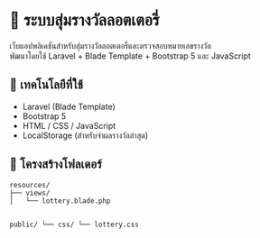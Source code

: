 <!DOCTYPE html>
<body>

  <h1>🎯 ระบบสุ่มรางวัลลอตเตอรี่</h1>

  <p>
    เว็บแอปพลิเคชันสำหรับสุ่มรางวัลลอตเตอรี่และตรวจสอบหมายเลขรางวัล <br>
    พัฒนาโดยใช้ Laravel + Blade Template + Bootstrap 5 และ JavaScript
  </p>

  <h2>🧰 เทคโนโลยีที่ใช้</h2>
  <ul>
    <li>Laravel (Blade Template)</li>
    <li>Bootstrap 5</li>
    <li>HTML / CSS / JavaScript</li>
    <li>LocalStorage (สำหรับจำผลรางวัลล่าสุด)</li>
  </ul>

  <h2>📁 โครงสร้างโฟลเดอร์</h2>
  <pre><code>resources/
├── views/
│   └── lottery.blade.php

public/
└── css/
    └── lottery.css  
</code></pre>

</body>
</html>
